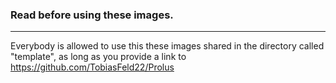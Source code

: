 ### Read before using these images.
***
Everybody is allowed to use this these images shared in the directory called "template", as long as you provide a link to https://github.com/TobiasFeld22/Prolus
